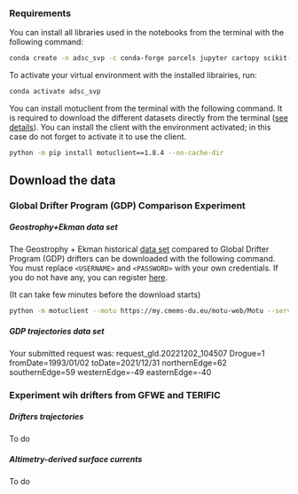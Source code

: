 ### Requirements

You can install all libraries used in the notebooks from the terminal with the following command:

```bash
conda create -n adsc_svp -c conda-forge parcels jupyter cartopy scikit-learn seaborn
```

To activate your virtual environment with the installed librairies, run:

```bash
conda activate adsc_svp
```

You can install motuclient from the terminal with the following command. It is required to download the different datasets directly from the terminal ([see details](https://help.marine.copernicus.eu/en/articles/4796533-what-are-the-motu-apis)). You can install the client with the environment activated; in this case do not forget to activate it to use the client.

```bash
python -m pip install motuclient==1.8.4 --no-cache-dir
```

## Download the data

### Global Drifter Program (GDP) Comparison Experiment

##### Geostrophy+Ekman data set

The Geostrophy + Ekman historical [data set](https://doi.org/10.48670/moi-00050) compared to Global Drifter Program (GDP) drifters can be downloaded with the following command. You must replace ```<USERNAME>``` and ```<PASSWORD>``` with your own credentials. If you do not have any, you can register [here](https://data.marine.copernicus.eu/register).

(It can take few minutes before the download starts)

```bash
python -m motuclient --motu https://my.cmems-du.eu/motu-web/Motu --service-id MULTIOBS_GLO_PHY_REP_015_004-TDS --product-id dataset-uv-rep-daily --longitude-min -49 --longitude-max -40 --latitude-min 59 --latitude-max 62 --date-min "1993-01-02 00:00:00" --date-max "2021-12-31 23:59:59" --depth-min 15 --depth-max 15 --variable uo --variable vo --out-dir <OUTPUT_DIRECTORY> --out-name <OUTPUT_FILENAME> --user <USERNAME> --pwd <PASSWORD>
```

##### GDP trajectories data set

Your submitted request was: request_gld.20221202_104507
Drogue=1
fromDate=1993/01/02
toDate=2021/12/31
northernEdge=62
southernEdge=59
westernEdge=-49
easternEdge=-40

### Experiment wih drifters from GFWE and TERIFIC

##### Drifters trajectories

To do

##### Altimetry-derived surface currents

To do
